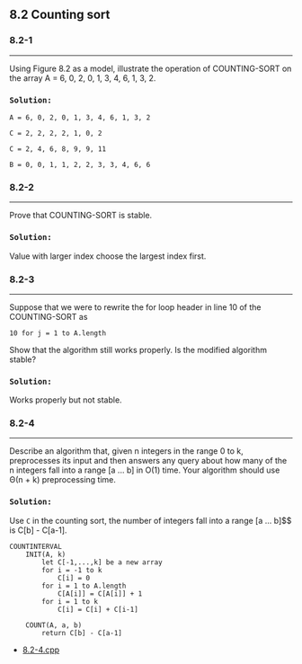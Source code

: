 ## 8.2 Counting sort

### 8.2-1
***
Using Figure 8.2 as a model, illustrate the operation of COUNTING-SORT on the array A = 6, 0, 2, 0, 1, 3, 4, 6, 1, 3, 2.

### `Solution:`
    A = 6, 0, 2, 0, 1, 3, 4, 6, 1, 3, 2
    
    C = 2, 2, 2, 2, 1, 0, 2
    
    C = 2, 4, 6, 8, 9, 9, 11
    
    B = 0, 0, 1, 1, 2, 2, 3, 3, 4, 6, 6

### 8.2-2
***
Prove that COUNTING-SORT is stable.

### `Solution:`
Value with larger index choose the largest index first.

### 8.2-3
***
Suppose that we were to rewrite the for loop header in line 10 of the COUNTING-SORT as
```
10 for j = 1 to A.length
```
Show that the algorithm still works properly. Is the modified algorithm stable?

### `Solution:`
Works properly but not stable.

### 8.2-4
***
Describe an algorithm that, given n integers in the range 0 to k, preprocesses its input and then answers any query about how
many of the n integers fall into a range [a ... b] in O(1) time. Your algorithm should use Θ(n + k) preprocessing time.

### `Solution:`
Use `C` in the counting sort, the number of integers fall into a range [a ... b]$$ is C[b] - C[a-1].
    
    COUNTINTERVAL
        INIT(A, k)
            let C[-1,...,k] be a new array
            for i = -1 to k
                C[i] = 0
            for i = 1 to A.length
                C[A[i]] = C[A[i]] + 1
            for i = 1 to k
                C[i] = C[i] + C[i-1]
                
        COUNT(A, a, b)
            return C[b] - C[a-1]
* [8.2-4.cpp](./exercise_code/8.2-4.cpp)
